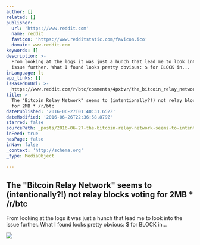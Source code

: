 ```yaml
---
author: []
related: []
publisher:
  url: 'https://www.reddit.com'
  name: reddit
  favicon: 'https://www.redditstatic.com/favicon.ico'
  domain: www.reddit.com
keywords: []
description: >-
  From looking at the logs it was just a hunch that lead me to look into the
  issue further. What I found looks pretty obvious: $ for BLOCK in...
inLanguage: lt
app_links: []
isBasedOnUrl: >-
  https://www.reddit.com/r/btc/comments/4pxbvr/the_bitcoin_relay_network_seems_to_intentionally/
title: >-
  The "Bitcoin Relay Network" seems to (intentionally?!) not relay blocks voting
  for 2MB * /r/btc
datePublished: '2016-06-27T01:40:31.652Z'
dateModified: '2016-06-26T22:36:58.879Z'
starred: false
sourcePath: _posts/2016-06-27-the-bitcoin-relay-network-seems-to-intentionally-not-r.md
inFeed: true
hasPage: false
inNav: false
_context: 'http://schema.org'
_type: MediaObject

---
```

<article style=""><h1>The "Bitcoin Relay Network" seems to (intentionally?!) not relay blocks voting for 2MB * /r/btc</h1><p>From looking at the logs it was just a hunch that lead me to look into the issue further. What I found looks pretty obvious: $ for BLOCK in...</p><img src="https://www.redditstatic.com/icon.png" /></article>